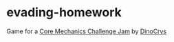 # evading-homework
 Game for a [Core Mechanics Challenge Jam](https://itch.io/jam/core-mechanics-challenge) by [DinoCrys](https://itch.io/profile/dinocrys)
